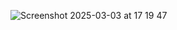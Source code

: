 ![Screenshot 2025-03-03 at 17 19 47](https://github.com/user-attachments/assets/affa4b91-7b71-44fc-9229-201b0ab15762)
